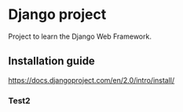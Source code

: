 # Django project
Project to learn the Django Web Framework.

## Installation guide
https://docs.djangoproject.com/en/2.0/intro/install/

### Test2
